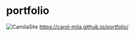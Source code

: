 # portfolio
![CamilaSite](https://user-images.githubusercontent.com/116043762/197897116-195816bc-2170-47bb-9bf8-2b0347487bb4.gif)
https://carol-mila.github.io/portfolio/
